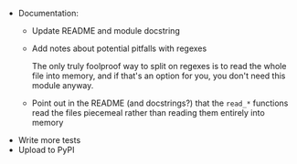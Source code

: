 - Documentation:
    - Update README and module docstring
    - Add notes about potential pitfalls with regexes

        The only truly foolproof way to split on regexes is to read the whole
        file into memory, and if that's an option for you, you don't need this
        module anyway.

    - Point out in the README (and docstrings?) that the `read_*` functions
      read the files piecemeal rather than reading them entirely into memory
- Write more tests
- Upload to PyPI
